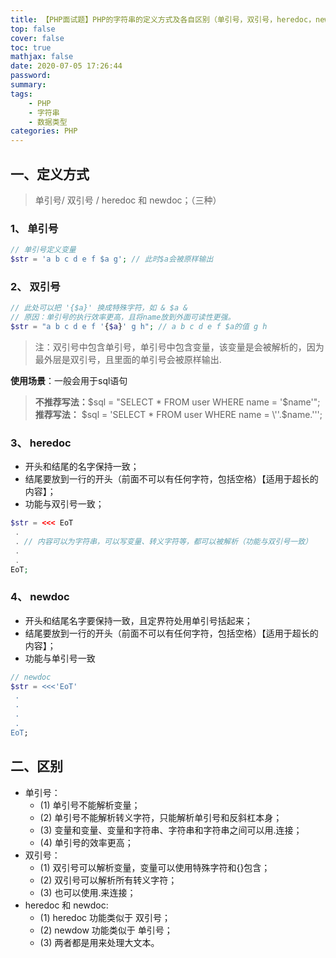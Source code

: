 ```yaml
---
title: 【PHP面试题】PHP的字符串的定义方式及各自区别（单引号，双引号，heredoc，newdoc）？
top: false
cover: false
toc: true
mathjax: false
date: 2020-07-05 17:26:44
password:
summary:
tags: 
    - PHP
    - 字符串
    - 数据类型
categories: PHP
---
```

## 一、定义方式

> 单引号/ 双引号 / heredoc 和 newdoc；（三种）
 
### 1、 单引号

```PHP
// 单引号定义变量
$str = 'a b c d e f $a g'; // 此时$a会被原样输出
```

### 2、 双引号

```PHP
// 此处可以把 '{$a}' 换成特殊字符，如 & $a &
// 原因：单引号的执行效率更高，且将name放到外面可读性更强。
$str = "a b c d e f '{$a}' g h"; // a b c d e f $a的值 g h 
```

> 注：双引号中包含单引号，单引号中包含变量，该变量是会被解析的，因为最外层是双引号，且里面的单引号会被原样输出.

**使用场景**：一般会用于sql语句

> **不推荐写法：**$sql = "SELECT * FROM user WHERE name = '$name'";
> **推荐写法：** $sql = 'SELECT * FROM user WHERE name = \''.$name.'\'';

### 3、 heredoc

- 开头和结尾的名字保持一致；
- 结尾要放到一行的开头（前面不可以有任何字符，包括空格）【适用于超长的内容】；
- 功能与双引号一致；

```PHP
$str = <<< EoT
 . 
 . // 内容可以为字符串，可以写变量、转义字符等，都可以被解析（功能与双引号一致）
 .
 .
EoT;
```

### 4、 newdoc

- 开头和结尾名字要保持一致，且定界符处用单引号括起来；
- 结尾要放到一行的开头（前面不可以有任何字符，包括空格）【适用于超长的内容】；
- 功能与单引号一致

```PHP
// newdoc
$str = <<<'EoT'
 .
 .
 .
 .
EoT;
```

## 二、区别
- 单引号：
    - (1) 单引号不能解析变量；
    - (2) 单引号不能解析转义字符，只能解析单引号和反斜杠本身；
    - (3) 变量和变量、变量和字符串、字符串和字符串之间可以用.连接；
    - (4) 单引号的效率更高；
- 双引号：
    - (1) 双引号可以解析变量，变量可以使用特殊字符和{}包含；
    - (2) 双引号可以解析所有转义字符；
    - (3) 也可以使用.来连接；
- heredoc 和 newdoc:
    - (1) heredoc 功能类似于 双引号；
    - (2) newdow 功能类似于 单引号；
    - (3) 两者都是用来处理大文本。

